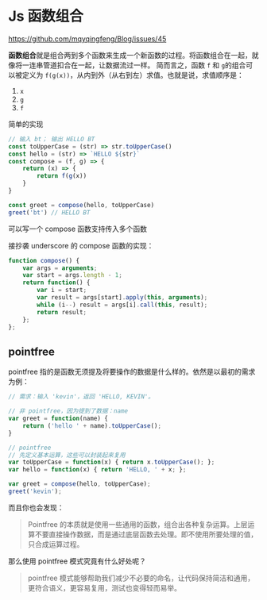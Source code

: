 # Js 函数组合

https://github.com/mqyqingfeng/Blog/issues/45



**函数组合**就是组合两到多个函数来生成一个新函数的过程。将函数组合在一起，就像将一连串管道扣合在一起，让数据流过一样。 简而言之，函数 `f` 和 `g`的组合可以被定义为 `f(g(x))`，从内到外（从右到左）求值。也就是说，求值顺序是：

1. `x`
2. `g`
3. `f`

简单的实现

```js
// 输入 bt； 输出 HELLO BT
const toUpperCase = (str) => str.toUpperCase()
const hello = (str) => `HELLO ${str}`
const compose = (f, g) => {
	return (x) => {
		return f(g(x))
    }
}

const greet = compose(hello, toUpperCase)
greet('bt') // HELLO BT
```



可以写一个 compose 函数支持传入多个函数

接抄袭 underscore 的 compose 函数的实现：

```js
function compose() {
    var args = arguments;
    var start = args.length - 1;
    return function() {
        var i = start;
        var result = args[start].apply(this, arguments);
        while (i--) result = args[i].call(this, result);
        return result;
    };
};
```



## pointfree

pointfree 指的是函数无须提及将要操作的数据是什么样的。依然是以最初的需求为例：

```js
// 需求：输入 'kevin'，返回 'HELLO, KEVIN'。

// 非 pointfree，因为提到了数据：name
var greet = function(name) {
    return ('hello ' + name).toUpperCase();
}

// pointfree
// 先定义基本运算，这些可以封装起来复用
var toUpperCase = function(x) { return x.toUpperCase(); };
var hello = function(x) { return 'HELLO, ' + x; };

var greet = compose(hello, toUpperCase);
greet('kevin');
```

而且你也会发现：

> Pointfree 的本质就是使用一些通用的函数，组合出各种复杂运算。上层运算不要直接操作数据，而是通过底层函数去处理。即不使用所要处理的值，只合成运算过程。

那么使用 pointfree 模式究竟有什么好处呢？

> pointfree 模式能够帮助我们减少不必要的命名，让代码保持简洁和通用，更符合语义，更容易复用，测试也变得轻而易举。